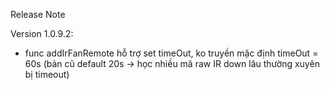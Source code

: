 Release Note

Version 1.0.9.2:
- func addIrFanRemote hỗ trợ set timeOut, ko truyền mặc định timeOut = 60s (bản cũ default 20s -> học nhiều mã raw IR down lâu thường xuyên bị timeout)
